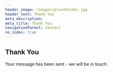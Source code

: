 ```yaml
---
header_image: /images/placeholder.jpg
header_text: Thank You
meta_description:
meta_title: Thank You
navigationParent: Contact
no_index: true
---
```


## Thank You

Your message has been sent - we will be in touch.
